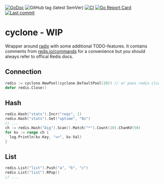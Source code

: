 [![GoDoc](https://godoc.org/github.com/qbart/cyclone?status.svg)](https://pkg.go.dev/github.com/qbart/cyclone/cyclone)
![GitHub tag (latest SemVer)](https://img.shields.io/github/tag/qbart/cyclone.svg)
[![CI](https://github.com/qbart/cyclone/workflows/CI/badge.svg?branch=master)](https://github.com/qbart/cyclone/actions)
[![Go Report Card](https://goreportcard.com/badge/github.com/qbart/cyclone)](https://goreportcard.com/report/github.com/qbart/cyclone)
[![Last commit](https://img.shields.io/github/last-commit/qbart/cyclone)](https://github.com/qbart/cyclone/commits/master)

# cyclone - WIP

Wrapper around [radix](https://github.com/mediocregopher/radix) with some additional TODO-features.
It contains comments from [redis.io/commands](https://redis.io/commands) for a convenience but you should always refer to offical Redis docs.

## Connection

```go
redis := cyclone.NewPool(cyclone.DefaultPool(20)) // or pass radix client
defer redis.Close()
```

## Hash

```go
redis.Hash("stats").Incr("reqs", 1)
redis.Hash("stats").Set("uptime", "0s")
// ...
ch := redis.Hash("big").Scan().Match("*").Count(10).ChanKV(50)
for kv := range ch {
  log.Println(kv.Key, "=>", kv.Val)
}
```

## List

```go
redis.List("list").Push("a", "b", "c")
redis.List("list").RPop()
// ...
```
